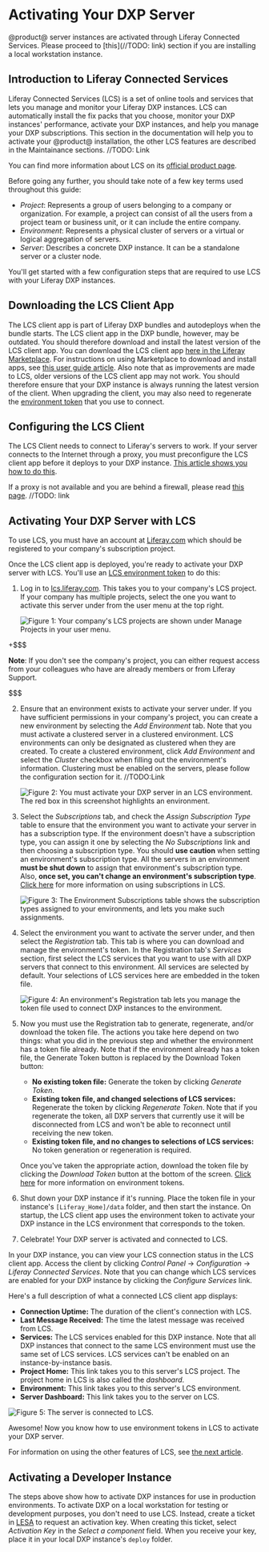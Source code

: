 # Activating Your DXP Server [](id=registering-your-dxp-server)

@product@ server instances are activated through Liferay Connected Services. Please proceed to [this](//TODO: link) section if you are installing a local workstation instance.

## Introduction to Liferay Connected Services [](id=lcs-introduction)

Liferay Connected Services (LCS) is a set of online tools and services that lets 
you manage and monitor your Liferay DXP instances. LCS can automatically install 
the fix packs that you choose, monitor your DXP instances' performance, activate 
your DXP instances, and help you manage your DXP subscriptions. This section in the documentation will help you to activate your @product@ installation, the other LCS features are described in the Maintainance sections. //TODO: Link

You can find more information about LCS on its 
[official product page](http://www.liferay.com/products/liferay-connected-services). 

Before going any further, you should take note of a few key terms used 
throughout this guide: 

- *Project*: Represents a group of users belonging to a company or organization. 
  For example, a project can consist of all the users from a project team or 
  business unit, or it can include the entire company.
- *Environment*: Represents a physical cluster of servers or a virtual or 
  logical aggregation of servers.
- *Server*: Describes a concrete DXP instance. It can be a standalone server 
  or a cluster node.

You'll get started with a few configuration steps that are required to use LCS 
with your Liferay DXP instances.

## Downloading the LCS Client App

The LCS client app is part of Liferay DXP 
bundles and autodeploys when the bundle starts. The LCS client app in the DXP 
bundle, however, may be outdated. You should therefore download and install 
the latest version of the LCS client app. You can download the LCS client app 
[here in the Liferay Marketplace](https://web.liferay.com/marketplace/-/mp/application/71774947). 
For instructions on using Marketplace to download and install apps, see 
[this user guide article](/discover/portal/-/knowledge_base/7-0/using-the-liferay-marketplace). 
Also note that as improvements are made to LCS, older versions of the LCS 
client app may not work. You should therefore ensure that your DXP instance 
is always running the latest version of the client. When upgrading the 
client, you may also need to regenerate the 
[environment token](/discover/deployment/-/knowledge_base/7-0/using-lcs#using-environment-tokens) 
that you use to connect. 

## Configuring the LCS Client

The LCS Client needs to connect to Liferay's servers to work.
If your server connects to the Internet through a proxy, you must 
preconfigure the LCS client app before it deploys to your DXP instance. [This 
article shows you how to do this](/discover/deployment/-/knowledge_base/7-0/preconfiguring-the-lcs-client-to-connect-through-a-proxy).

If a proxy is not available and you are behind a firewall, please read [this page](/discover/deployment/-/knowledge_base/7-0/preconfiguring-the-lcs-client-to-connect-through-a-proxy). //TODO: link

## Activating Your DXP Server with LCS [](id=registering-your-dxp-server-with-lcs)

To use LCS, you must have an account at [Liferay.com](http://www.liferay.com/) which should be registered to your company's subscription project. 

Once the LCS client app is deployed, you're ready to activate your DXP server 
with LCS. You'll use an 
[LCS environment token](/discover/deployment/-/knowledge_base/7-0/using-lcs#using-environment-tokens) 
to do this: 

1. Log in to 
   [lcs.liferay.com](https://lcs.liferay.com). This takes you to your company's 
   LCS project. If your company has multiple projects, select the one you want 
   to activate this server under from the user menu at the top right.

    ![Figure 1: Your company's LCS projects are shown under *Manage Projects* in your user menu.](../../../../images-dxp/lcs-user-menu-manage-projects.png)


+$$$

**Note**: If you don't see the company's project, you can either request access from your colleagues who have are already members or from Liferay Support.

$$$

2. Ensure that an environment exists to activate your server under. If you have 
   sufficient permissions in your company's project, you can create a new 
   environment by selecting the *Add Environment* tab. Note that you must 
   activate a clustered server in a clustered environment. LCS environments can 
   only be designated as clustered when they are created. To create a clustered 
   environment, click *Add Environment* and select the *Cluster* checkbox when 
   filling out the environment's information. Clustering must be enabled on the servers, please follow the configuration section for it. //TODO:Link

    ![Figure 2: You must activate your DXP server in an LCS environment. The red box in this screenshot highlights an environment.](../../../../images-dxp/lcs-registration-select-environment.png)

3. Select the *Subscriptions* tab, and check the *Assign Subscription Type* 
   table to ensure that the environment you want to activate your server in has 
   a subscription type. If the environment doesn't have a subscription type, you 
   can assign it one by selecting the *No Subscriptions* link and then choosing 
   a subscription type. You should **use caution** when setting an environment's 
   subscription type. All the servers in an environment **must be shut down** to 
   assign that environment's subscription type. Also, **once set, you can't 
   change an environment's subscription type**. 
   [Click here](/discover/deployment/-/knowledge_base/7-0/using-lcs#managing-liferay-dxp-subscriptions) 
   for more information on using subscriptions in LCS. 

    ![Figure 3: The Environment Subscriptions table shows the subscription types assigned to your environments, and lets you make such assignments.](../../../../images-dxp/lcs-environment-subscriptions.png)

4. Select the environment you want to activate the server under, and then select 
   the *Registration* tab. This tab is where you can download and manage the 
   environment's token. In the Registration tab's *Services* section, first 
   select the LCS services that you want to use with all DXP servers that 
   connect to this environment. All services are selected by default. Your 
   selections of LCS services here are embedded in the token file. 

    ![Figure 4: An environment's Registration tab lets you manage the token file used to connect DXP instances to the environment.](../../../../images-dxp/lcs-registration.png) 

5. Now you must use the Registration tab to generate, regenerate, and/or 
   download the token file. The actions you take here depend on two things: what 
   you did in the previous step and whether the environment has a token file 
   already. Note that if the environment already has a token file, the Generate 
   Token button is replaced by the Download Token button: 

    - **No existing token file:** Generate the token by clicking *Generate 
      Token*. 
    - **Existing token file, and changed selections of LCS services:** 
      Regenerate the token by clicking *Regenerate Token*. Note that if you 
      regenerate the token, all DXP servers that currently use it will be 
      disconnected from LCS and won't be able to reconnect until receiving the 
      new token. 
    - **Existing token file, and no changes to selections of LCS services:** No 
      token generation or regeneration is required.

    Once you've taken the appropriate action, download the token file by 
    clicking the *Download Token* button at the bottom of the screen. 
    [Click here](/discover/deployment/-/knowledge_base/7-0/using-lcs#using-environment-tokens) 
    for more information on environment tokens.

6. Shut down your DXP instance if it's running. Place the token file in your 
   instance's `[Liferay_Home]/data` folder, and then start the instance. On 
   startup, the LCS client app uses the environment token to activate your DXP 
   instance in the LCS environment that corresponds to the token. 

7. Celebrate! Your DXP server is activated and connected to LCS. 

In your DXP instance, you can view your LCS connection status in the LCS client 
app. Access the client by clicking *Control Panel* &rarr; *Configuration* &rarr; 
*Liferay Connected Services*. Note that you can change which LCS services are 
enabled for your DXP instance by clicking the *Configure Services* link. 

Here's a full description of what a connected LCS client app displays: 

- **Connection Uptime:** The duration of the client's connection with LCS.
- **Last Message Received:** The time the latest message was received from LCS.
- **Services:** The LCS services enabled for this DXP instance. Note that all 
  DXP instances that connect to the same LCS environment must use the same set 
  of LCS services. LCS services can't be enabled on an instance-by-instance 
  basis. 
- **Project Home:** This link takes you to this server's LCS project. 
  The project home in LCS is also called the *dashboard*. 
- **Environment:** This link takes you to this server's LCS environment.
- **Server Dashboard:** This link takes you to the server on LCS. 

![Figure 5: The server is connected to LCS.](../../../../images-dxp/lcs-server-connected.png)

Awesome! Now you know how to use environment tokens in LCS to activate your DXP 
server. 

For information on using the other features of LCS, see 
[the next article](/discover/deployment/-/knowledge_base/7-0/using-lcs). 

## Activating a Developer Instance

The steps above show how to activate DXP instances for use in production 
environments. To activate DXP on a local workstation for testing or development 
purposes, you don't need to use LCS. Instead, create a ticket in 
[LESA](https://web.liferay.com/group/customer/support/-/support/ticket) 
to request an activation key. When creating this ticket, select *Activation Key* 
in the *Select a component* field. When you receive your key, place it in your 
local DXP instance's `deploy` folder. 

